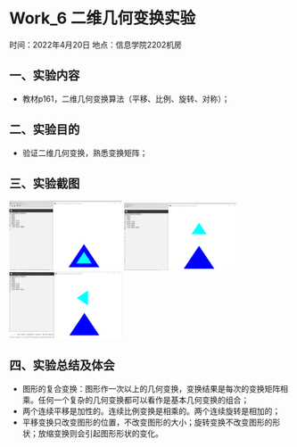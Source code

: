 # Work_6  二维几何变换实验

时间：2022年4月20日
地点：信息学院2202机房


## 一、实验内容

* 教材p161，二维几何变换算法（平移、比例、旋转、对称）；


## 二、实验目的

* 验证二维几何变换，熟悉变换矩阵；

## 三、实验截图
<img src="6_1.png" width="40%">
<img src="6_2.png" width="40%">
<img src="6_3.png" width="40%">

## 四、实验总结及体会

* 图形的复合变换：图形作一次以上的几何变换，变换结果是每次的变换矩阵相乘。任何一个复杂的几何变换都可以看作是基本几何变换的组合；
* 两个连续平移是加性的。连续比例变换是相乘的。两个连续旋转是相加的；
* 平移变换只改变图形的位置，不改变图形的大小；旋转变换不改变图形的形状；放缩变换则会引起图形形状的变化。